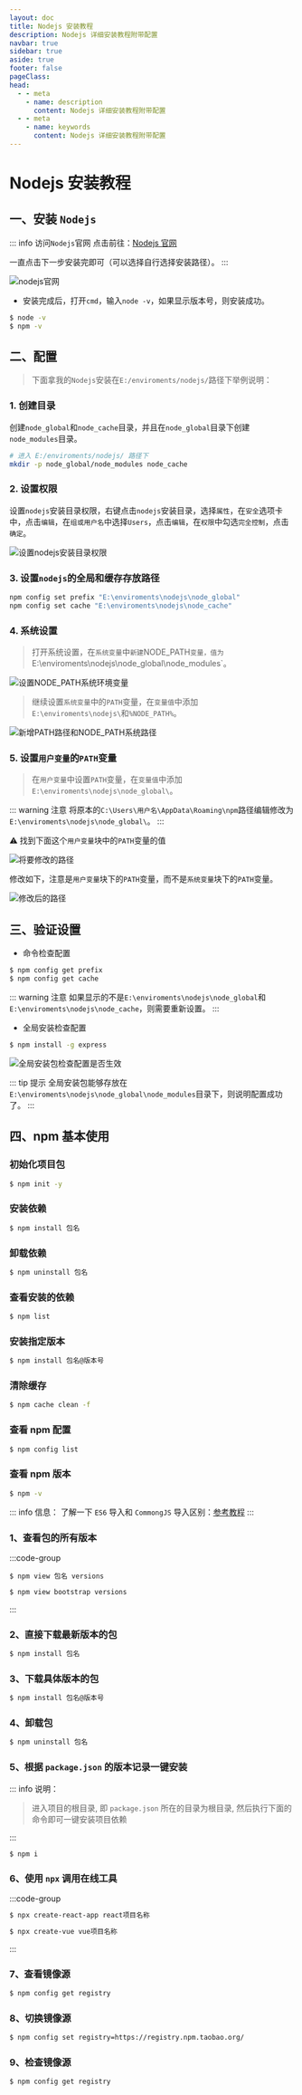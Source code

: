 ```yaml
---
layout: doc
title: Nodejs 安装教程
description: Nodejs 详细安装教程附带配置
navbar: true
sidebar: true
aside: true
footer: false
pageClass:
head:
  - - meta
    - name: description
      content: Nodejs 详细安装教程附带配置
  - - meta
    - name: keywords
      content: Nodejs 详细安装教程附带配置
---
```


# Nodejs 安装教程

## 一、安装 `Nodejs`

::: info 访问`Nodejs`官网
点击前往：[Nodejs 官网](https://nodejs.org/en)

一直点击下一步安装完即可（可以选择自行选择安装路径）。
:::

![nodejs官网](./images/nodejs安装/nodejs官网.png)

- 安装完成后，打开`cmd`，输入`node -v`，如果显示版本号，则安装成功。

```bash
$ node -v
$ npm -v
```

## 二、配置

> 下面拿我的`Nodejs`安装在`E:/enviroments/nodejs/`路径下举例说明：

### 1. 创建目录

创建`node_global`和`node_cache`目录，并且在`node_global`目录下创建`node_modules`目录。

```bash
# 进入 E:/enviroments/nodejs/ 路径下
mkdir -p node_global/node_modules node_cache
```

### 2. 设置权限

设置`nodejs`安装目录权限，右键点击`nodejs`安装目录，选择`属性`，在`安全`选项卡中，点击`编辑`，在`组或用户名`中选择`Users`，点击`编辑`，在`权限`中勾选`完全控制`，点击`确定`。

![设置nodejs安装目录权限](./images/nodejs安装/设置nodejs安装目录权限.png)

### 3. 设置`nodejs`的全局和缓存存放路径

```bash
npm config set prefix "E:\enviroments\nodejs\node_global"
npm config set cache "E:\enviroments\nodejs\node_cache"
```

### 4. 系统设置

> 打开系统设置，在`系统变量`中`新建`NODE_PATH`变量，值为`E:\enviroments\nodejs\node_global\node_modules`。

![设置NODE_PATH系统环境变量](./images/nodejs安装/设置NODE_PATH变量.png)

> 继续设置`系统变量`中的`PATH`变量，在`变量值`中添加`E:\enviroments\nodejs\`和`%NODE_PATH%`。

![新增PATH路径和NODE_PATH系统路径](./images/nodejs安装/新增PATH系统路径.png)

### 5. 设置`用户变量`的`PATH`变量

> 在`用户变量`中设置`PATH`变量，在`变量值`中添加`E:\enviroments\nodejs\node_global\`。

::: warning 注意
将原本的`C:\Users\用户名\AppData\Roaming\npm`路径编辑修改为`E:\enviroments\nodejs\node_global\`。
:::

:warning: 找到下面这个`用户变量`块中的`PATH`变量的值

![将要修改的路径](./images/nodejs安装/将要修改的路径.png)

修改如下，注意是`用户变量`块下的`PATH`变量，而不是`系统变量`块下的`PATH`变量。

![修改后的路径](./images/nodejs安装/设置npm全局安装路径的值.png)

## 三、验证设置

- 命令检查配置

```bash
$ npm config get prefix
$ npm config get cache
```

::: warning 注意
如果显示的不是`E:\enviroments\nodejs\node_global`和`E:\enviroments\nodejs\node_cache`，则需要重新设置。
:::

- 全局安装检查配置

```bash
$ npm install -g express
```

![全局安装包检查配置是否生效](./images/nodejs安装/全局安装包检查配置是否生效.png)

::: tip 提示
全局安装包能够存放在`E:\enviroments\nodejs\node_global\node_modules`目录下，则说明配置成功了。
:::

## 四、npm 基本使用

### 初始化项目包

```bash
$ npm init -y
```

### 安装依赖

```bash
$ npm install 包名
```

### 卸载依赖

```bash
$ npm uninstall 包名
```

### 查看安装的依赖

```bash
$ npm list
```

### 安装指定版本

```bash
$ npm install 包名@版本号
```

### 清除缓存

```bash
$ npm cache clean -f
```

### 查看 npm 配置

```bash
$ npm config list
```

### 查看 npm 版本

```bash
$ npm -v
```

::: info 信息：
了解一下 `ES6` 导入和 `CommongJS` 导入区别：[参考教程](https://blog.csdn.net/weixin_43638968/article/details/108871430)
:::

### 1、查看包的所有版本

:::code-group

```bash{1}
$ npm view 包名 versions
```

```bash [例子]{1}
$ npm view bootstrap versions
```

:::

### 2、直接下载最新版本的包

```bash
$ npm install 包名
```

### 3、下载具体版本的包

```bash
$ npm install 包名@版本号
```

### 4、卸载包

```bash
$ npm uninstall 包名
```

### 5、根据 `package.json` 的版本记录一键安装

::: info 说明：

> 进入项目的根目录, 即 `package.json` 所在的目录为根目录, 然后执行下面的命令即可一键安装项目依赖

:::

```bash{1}
$ npm i
```

### 6、使用 `npx` 调用在线工具

:::code-group

```bash [创建 react 项目]{1}
$ npx create-react-app react项目名称
```

```bash [创建 vue 项目]{1}
$ npx create-vue vue项目名称
```

:::

### 7、查看镜像源

```bash
$ npm config get registry
```

### 8、切换镜像源

```bash
$ npm config set registry=https://registry.npm.taobao.org/
```

### 9、检查镜像源

```bash
$ npm config get registry
```
